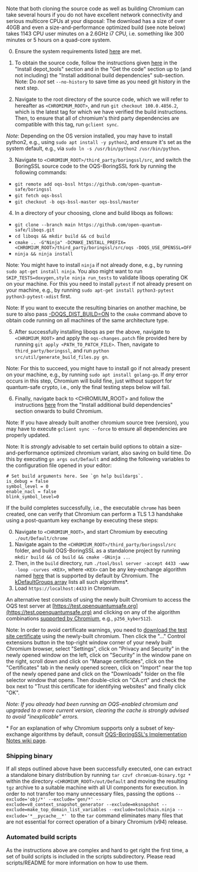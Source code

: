 Note that both cloning the source code as well as building Chromium can take several hours if you do not have excellent network connectivity and serious multicore CPUs at your disposal: The download has a size of over 40GB and even a size-and-performance optimized build (see note below) takes 1143 CPU user minutes on a 2.6GHz i7 CPU, i.e. something like 300 minutes or 5 hours on a quad-core system.

0. Ensure the system requirements listed [here](https://chromium.googlesource.com/chromium/src/+/master/docs/linux/build_instructions.md#System-requirements) are met.

1. To obtain the source code, follow the instructions given [here](https://chromium.googlesource.com/chromium/src/+/master/docs/linux/build_instructions.md#Install) in the "Install depot_tools" section and in the "Get the code" section up to (and not including) the "Install additional build dependencies" sub-section. Note: Do *not* set `--no-history` to save time as you need git history in the next step.

2. Navigate to the root directory of the source code, which we will refer to hereafter as `<CHROMIMUM_ROOT>`, and run `git checkout 100.0.4856.2`, which is the latest tag for which we have verified the build instructions. Then, to ensure that all of chromium's third party dependencies are compatible with this tag, run `gclient sync`.

*Note*: Depending on the OS version installed, you may have to install python2, e.g., using `sudo apt install -y python2`, and ensure it's set as the system default, e.g., via `sudo ln -s /usr/bin/python2 /usr/bin/python`.

3. Navigate to `<CHROMIUM_ROOT>/third_party/boringssl/src`, and switch the BoringSSL source code to the OQS-BoringSSL fork by running the following commands:

- `git remote add oqs-bssl https://github.com/open-quantum-safe/boringssl`
- `git fetch oqs-bssl`
- `git checkout -b oqs-bssl-master oqs-bssl/master`

4. In a directory of your choosing, clone and build liboqs as follows:

- `git clone --branch main https://github.com/open-quantum-safe/liboqs.git`
- `cd liboqs && mkdir build && cd build`
- `cmake .. -G"Ninja" -DCMAKE_INSTALL_PREFIX=<CHROMIUM_ROOT>/third_party/boringssl/src/oqs -DOQS_USE_OPENSSL=OFF`
- `ninja && ninja install`

Note: You might have to install `ninja` if not already done, e.g., by running `sudo apt-get install ninja`. You also might want to run `SKIP_TESTS=doxygen,style ninja run_tests` to validate liboqs operating OK on your machine. For this you need to install `pytest` if not already present on your machine, e.g., by running `sudo apt-get install python3-pytest python3-pytest-xdist` first.

Note: If you want to execute the resulting binaries on another machine, be sure to also pass [-DOQS_DIST_BUILD=ON](https://github.com/open-quantum-safe/liboqs/wiki/Customizing-liboqs#oqs_dist_build) to the `cmake` command above to obtain code running on all machines of the same architecture type.

5. After successfully installing liboqs as per the above, navigate to `<CHROMIUM_ROOT>` and apply the `oqs-changes.patch` file provided here by running `git apply <PATH_TO_PATCH_FILE>`. Then, navigate to `third_party/boringssl`, and run `python src/util/generate_build_files.py gn`.

Note: For this to succeed, you might have to install go if not already present on your machine, e.g., by running `sudo apt install golang-go`. If _any_ error occurs in this step, Chromium will build fine, just without support for quantum-safe crypto, i.e., only the final testing steps below will fail.

6. Finally, navigate back to <CHROMIUM_ROOT> and follow the instructions [here](https://chromium.googlesource.com/chromium/src/+/master/docs/linux/build_instructions.md#Install-additional-build-dependencies) from the "Install additional build dependencies" section onwards to build Chromium. 

Note: If you have already built another chromium source tree (version), you may have to execute `gclient sync --force` to ensure all dependencies are properly updated.

Note: It is *strongly* advisable to set certain build options to obtain a size-and-performance optimized chromium variant, also saving on build time. Do this by executing `gn args out/Default` and adding the following variables to the configuration file opened in your editor:
```
# Set build arguments here. See `gn help buildargs`.
is_debug = false
symbol_level = 0
enable_nacl = false
blink_symbol_level=0
```


If the build completes successfully, i.e., the executable `chrome` has been created, one can verify that Chromium can perform a TLS 1.3 handshake using a post-quantum key exchange by executing these steps:

0. Navigate to `<CHROMIUM_ROOT>`, and start Chromium by executing `./out/Default/chrome`
1. Navigate again to the `<CHROMIUM_ROOT>/third_party/boringssl/src` folder, and build OQS-BoringSSL as a standalone project by running `mkdir build && cd build && cmake -GNinja ..`.
2. Then, in the `build` directory, run `./tool/bssl server -accept 4433 -www -loop -curves <KEX>`, where `<KEX>` can be any key-exchange algorithm named [here](https://github.com/open-quantum-safe/boringssl#supported-algorithms) that is supported by default by Chromium. The [kDefaultGroups array](https://github.com/open-quantum-safe/boringssl/wiki/Implementation-Notes) lists all such algorithms\*.
3. Load `https://localhost:4433` in Chromium.

An alternative test consists of using the newly built Chromium to access the OQS test server at [https://test.openquantumsafe.org](https://test.openquantumsafe.org) and clicking on any of the algorithm combinations [supported by Chromium](https://github.com/open-quantum-safe/boringssl/blob/master/ssl/t1_lib.cc#L375), e.g., `p256_kyber512`).

Note: In order to avoid certificate warnings, you need to [download the test site certificate](https://test.openquantumsafe.org/CA.crt) using the newly-built chromium. Then click the "..." Control extensions button in the top-right window corner of your newly built Chromium browser, select "Settings", click on "Privacy and Security" in the newly opened window on the left, click on "Security" in the window pane on the right, scroll down and click on "Manage certificates", click on the "Certificates" tab in the newly opened screen, click on "Import" near the top of the newly opened pane and click on the "Downloads" folder on the file selector window that opens. Then double-click on "CA.crt" and check the box next to "Trust this certificate for identifying websites" and finally click "OK".

*Note: If you already had been running an OQS-enabled chromium and upgraded to a more current version, clearing the cache is strongly advised to avoid "inexplicable" errors.*

\* For an explanation of why Chromium supports only a subset of key-exchange algorithms by default, consult [OQS-BoringSSL's Implementation Notes wiki page](https://github.com/open-quantum-safe/boringssl/wiki/Implementation-Notes).

### Shipping binary

If all steps outlined above have been successfully executed, one can extract a standalone binary distribution by running `tar czvf chromium-binary.tgz *` within the directory `<CHROMIUM_ROOT>/out/Default` and moving the resulting `tgz` archive to a suitable machine with all UI components for execution. In order to not transfer too many unnecessary files, passing the options `--exclude='obj/*' --exclude='gen/*' --exclude=v8_context_snapshot_generator --exclude=mksnapshot --exclude=make_top_domain_list_variables --exclude=toolchain.ninja --exclude='*__pycache__*' ` to the `tar` command eliminates many files that are not essential for correct operation of a binary Chromium (v94) release.

### Automated build scripts
As the instructions above are complex and hard to get right the first time, a set of build scripts is included in the 
scripts subdirectory. Please read scripts/README for more information on how to use them.
